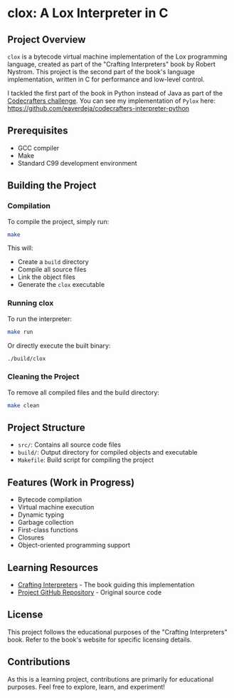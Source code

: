 # clox: A Lox Interpreter in C

## Project Overview

`clox` is a bytecode virtual machine implementation of the Lox programming language, created as part of the "Crafting Interpreters" book by Robert Nystrom. This project is the second part of the book's language implementation, written in C for performance and low-level control.

I tackled the first part of the book in Python instead of Java as part of the [Codecrafters challenge](https://app.codecrafters.io/courses/interpreter). You can see my implementation of `Pylox` here:
https://github.com/eaverdeja/codecrafters-interpreter-python

## Prerequisites

- GCC compiler
- Make
- Standard C99 development environment

## Building the Project

### Compilation

To compile the project, simply run:

```bash
make
```

This will:
- Create a `build` directory
- Compile all source files
- Link the object files
- Generate the `clox` executable

### Running clox

To run the interpreter:

```bash
make run
```

Or directly execute the built binary:

```bash
./build/clox
```

### Cleaning the Project

To remove all compiled files and the build directory:

```bash
make clean
```

## Project Structure

- `src/`: Contains all source code files
- `build/`: Output directory for compiled objects and executable
- `Makefile`: Build script for compiling the project

## Features (Work in Progress)

- Bytecode compilation
- Virtual machine execution
- Dynamic typing
- Garbage collection
- First-class functions
- Closures
- Object-oriented programming support

## Learning Resources

- [Crafting Interpreters](https://craftinginterpreters.com/) - The book guiding this implementation
- [Project GitHub Repository](https://github.com/munificent/craftinginterpreters) - Original source code

## License

This project follows the educational purposes of the "Crafting Interpreters" book. Refer to the book's website for specific licensing details.

## Contributions

As this is a learning project, contributions are primarily for educational purposes. Feel free to explore, learn, and experiment!